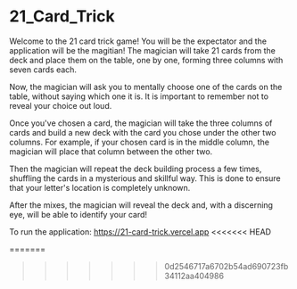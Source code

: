 # 21_Card_Trick

Welcome to the 21 card trick game!
You will be the expectator and the application will be the magitian! 
The magician will take 21 cards from the deck and place them on the table, one by one, forming three columns with seven cards each.

Now, the magician will ask you to mentally choose one of the cards on the table, without saying which one it is. It is important to remember not to reveal your choice out loud.

Once you've chosen a card, the magician will take the three columns of cards and build a new deck with the card you chose under the other two columns. For example, if your chosen card is in the middle column, the magician will place that column between the other two.

Then the magician will repeat the deck building process a few times, shuffling the cards in a mysterious and skillful way. This is done to ensure that your letter's location is completely unknown.

After the mixes, the magician will reveal the deck and, with a discerning eye, will be able to identify your card!

To run the application: https://21-card-trick.vercel.app 
<<<<<<< HEAD

=======
>>>>>>> 0d2546717a6702b54ad690723fb34112aa404986
